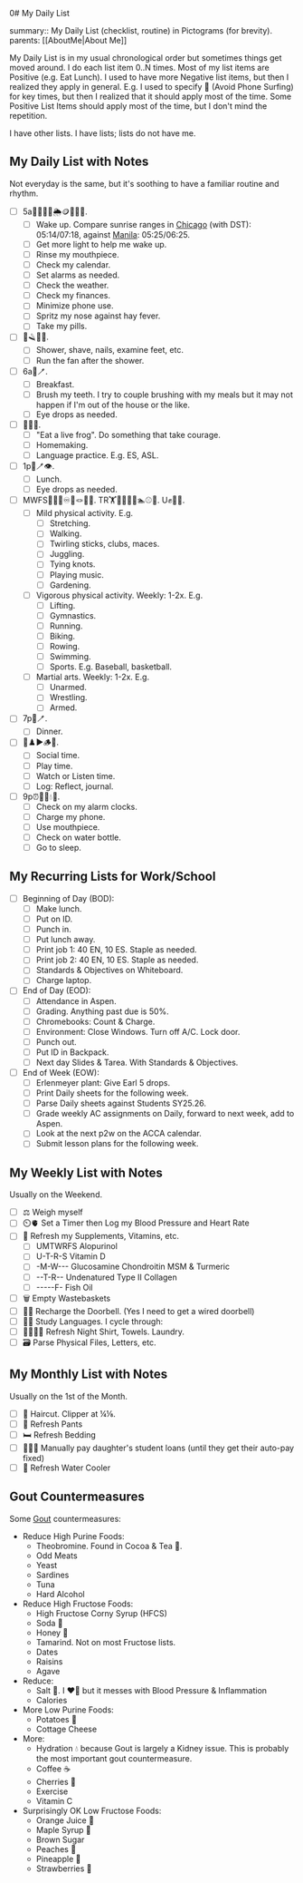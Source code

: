  0# My Daily List

summary:: My Daily List (checklist, routine) in Pictograms (for brevity).
parents: [[AboutMe|About Me]]

My Daily List is in my usual chronological order but sometimes things get moved around. I do each list item 0..N times. Most of my list items are Positive (e.g. Eat Lunch). I used to have more Negative list items, but then I realized they apply in general. E.g. I used to specify 📵 (Avoid Phone Surfing) for key times, but then I realized that it should apply most of the time. Some Positive List Items should apply most of the time, but I don't mind the repetition.

I have other lists. I have lists; lists do not have me.

## My Daily List with Notes

Not everyday is the same, but it's soothing to have a familiar routine and rhythm. 
- [ ] 5a🔆🦷📆⏰🌦️🪙📵👃💊.
  - [ ] Wake up. Compare sunrise ranges in [Chicago](https://www.timeanddate.com/sun/usa/chicago) (with DST): 05:14/07:18, against [Manila](https://www.timeanddate.com/sun/philippines/manila): 05:25/06:25.
  - [ ] Get more light to help me wake up.
  - [ ] Rinse my mouthpiece.
  - [ ] Check my calendar.
  - [ ] Set alarms as needed.
  - [ ] Check the weather.
  - [ ] Check my finances.
  - [ ] Minimize phone use.
  - [ ] Spritz my nose against hay fever.
  - [ ] Take my pills.
- [ ] 🚿🪒👣💨.
  - [ ] Shower, shave, nails, examine feet, etc.
  - [ ] Run the fan after the shower.
- [ ] 6a🍴🪥.
  - [ ] Breakfast.
  - [ ] Brush my teeth. I try to couple brushing with my meals but it may not happen if I'm out of the house or the like.
  - [ ] Eye drops as needed.
- [ ] 🐸🏡🤟.
    - [ ] "Eat a live frog". Do something that take courage.
    - [ ] Homemaking.
    - [ ] Language practice. E.g. ES, ASL.
- [ ] 1p🍴🪥👁️.
    - [ ] Lunch.
    - [ ] Eye drops as needed.
- [ ] MWFS🖖🚶🏽♾️🤹🪢🎵🌱. TR🏋️🤸🏃🚴🚣🏊⚾🏀. U✊🤼🤺.
    - [ ] Mild physical activity. E.g.
        - [ ] Stretching.
        - [ ] Walking.
        - [ ] Twirling sticks, clubs, maces.
        - [ ] Juggling.
        - [ ] Tying knots.
        - [ ] Playing music.
        - [ ] Gardening.
    - [ ] Vigorous physical activity. Weekly: 1-2x. E.g.
        - [ ] Lifting.
        - [ ] Gymnastics.
        - [ ] Running.
        - [ ] Biking.
        - [ ] Rowing.
        - [ ] Swimming.
        - [ ] Sports. E.g. Baseball, basketball.
  - [ ] Martial arts. Weekly: 1-2x. E.g.
    - [ ] Unarmed.
    - [ ] Wrestling.
    - [ ] Armed.
- [ ] 7p🍴🪥.
    - [ ] Dinner.
- [ ] 🤗♟️▶️🪵📝. 
    - [ ] Social time.
    - [ ] Play time.
    - [ ] Watch or Listen time.
    - [ ] Log: Reflect, journal.
- [ ] 9p⏰📶🦷💧😴.
    - [ ] Check on my alarm clocks.
    - [ ] Charge my phone.
    - [ ] Use mouthpiece.
    - [ ] Check on water bottle.
    - [ ] Go to sleep.

## My Recurring Lists for Work/School

- [ ] Beginning of Day (BOD):
    - [ ] Make lunch.
    - [ ] Put on ID.
    - [ ] Punch in.
    - [ ] Put lunch away.
    - [ ] Print job 1: 40 EN, 10 ES. Staple as needed.
    - [ ] Print job 2: 40 EN, 10 ES. Staple as needed.
    - [ ] Standards & Objectives on Whiteboard.
    - [ ] Charge laptop.
- [ ] End of Day (EOD):
    - [ ] Attendance in Aspen.
    - [ ] Grading. Anything past due is 50%.
    - [ ] Chromebooks: Count & Charge.
    - [ ] Environment: Close Windows. Turn off A/C. Lock door. 
    - [ ] Punch out. 
    - [ ] Put ID in Backpack.
    - [ ] Next day Slides & Tarea. With Standards & Objectives.
- [ ] End of Week (EOW):
    - [ ] Erlenmeyer plant: Give Earl 5 drops.
    - [ ] Print Daily sheets for the following week.
    - [ ] Parse Daily sheets against Students SY25.26.
    - [ ] Grade weekly AC assignments on Daily, forward to next week, add to Aspen.
    - [ ] Look at the next p2w on the ACCA calendar.
    - [ ] Submit lesson plans for the following week.
## My Weekly List with Notes

Usually on the Weekend.
- [ ] ⚖️ Weigh myself
- [ ] ⏲️🫀 Set a Timer then Log my Blood Pressure and Heart Rate
- [ ] 💊 Refresh my Supplements, Vitamins, etc.
    - [ ] UMTWRFS Alopurinol
    - [ ] U-T-R-S Vitamin D
    - [ ] -M-W--- Glucosamine Chondroitin MSM & Turmeric
    - [ ] --T-R-- Undenatured Type II Collagen
    - [ ] -----F- Fish Oil
- [ ] 🗑️ Empty Wastebaskets
- [ ] 🚪🔔 Recharge the Doorbell. (Yes I need to get a wired doorbell)
- [ ] 🦉🤟 Study Languages. I cycle through:
- [ ] 🌙👕🛀🧺 Refresh Night Shirt, Towels. Laundry.
- [ ] 🗃️ Parse Physical Files, Letters, etc.

## My Monthly List with Notes

Usually on the 1st of the Month.
- [ ] 💇 Haircut. Clipper at ¼⅛.
- [ ] 👖 Refresh Pants
- [ ] 🛏️ Refresh Bedding
- [ ] 👩‍🎓💲 Manually pay daughter's student loans (until they get their auto-pay fixed)
- [ ] 🚰 Refresh Water Cooler

## Gout Countermeasures

Some [Gout](https://en.wikipedia.org/wiki/Gout) countermeasures:
- Reduce High Purine Foods:
  - Theobromine. Found in Cocoa & Tea 🍵.
  - Odd Meats
  - Yeast
  - Sardines
  - Tuna
  - Hard Alcohol
- Reduce High Fructose Foods:
  - High Fructose Corny Syrup (HFCS)
  - Soda 🥤
  - Honey 🍯
  - Tamarind. Not on most Fructose lists.
  - Dates
  - Raisins
  - Agave
- Reduce:
  - Salt 🧂. I ❤️🧂 but it messes with Blood Pressure & Inflammation
  - Calories
- More Low Purine Foods:
  - Potatoes 🥔
  - Cottage Cheese
- More:
  - Hydration 💧 because Gout is largely a Kidney issue. This is probably the most important gout countermeasure.
  - Coffee ☕
  - Cherries 🍒
  - Exercise
  - Vitamin C
- Surprisingly OK Low Fructose Foods:
  - Orange Juice 🍊
  - Maple Syrup 🍁
  - Brown Sugar
  - Peaches 🍑
  - Pineapple 🍍
  - Strawberries 🍓
